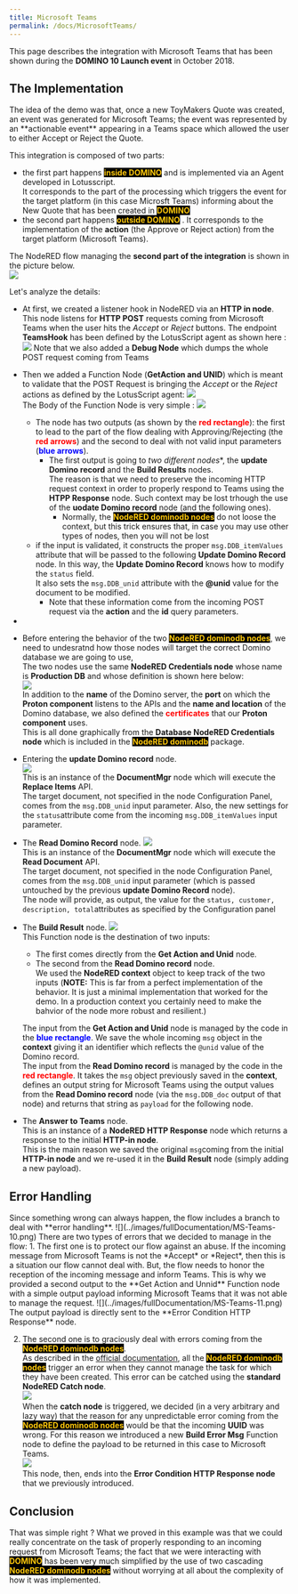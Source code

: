 ```yaml
---
title: Microsoft Teams
permalink: /docs/MicrosoftTeams/
---
```


This page describes the integration with Microsoft Teams that has been shown during the **DOMINO 10 Launch event** in October 2018. 

<h2>The Implementation</h2>
The idea of the demo was that, once a new ToyMakers Quote was created, an event was generated for Microsoft Teams; the event was represented by an **actionable event** appearing in a Teams space which allowed the user to either Accept or Reject the Quote.

This integration is composed of two parts:
- the first part happens <strong style="color: #FEC70B; background-color: black">inside DOMINO</strong> and is implemented via an Agent developed in Lotusscript.  
It corresponds to the part of the processing which triggers the event for the target platform (in this case Microsft Teams) informing about the New Quote that has been created in <strong style="color: #FEC70B; background-color: black">DOMINO</strong>
- the second part happens <strong style="color: #FEC70B; background-color: black">outside DOMINO</strong> . It corresponds to the implementation of the  **action** (the Approve or Reject action) from the target platform (Microsoft Teams).

The NodeRED flow managing the **second part of the integration** is shown in the picture below.  
![](../images/fullDocumentation/MS-Teams-01.png)

Let's analyze the details:
- At first, we created a listener hook in NodeRED via an **HTTP in node**.  
This node listens for **HTTP POST** requests coming from Microsoft Teams when the user hits the *Accept* or *Reject* buttons. The endpoint **TeamsHook** has been defined by the LotusScript agent as shown here : 
![](../images/fullDocumentation/MS-Teams-03.png)
Note that we also added a **Debug Node** which dumps the whole POST request coming from Teams

- Then we added a Function Node (**GetAction and UNID**) which is meant to validate that the POST Request is bringing the *Accept* or the *Reject* actions as defined by the LotusScript agent:
![](../images/fullDocumentation/MS-Teams-04.png)  
The Body of the Function Node is very simple :
![](../images/fullDocumentation/MS-Teams-05.png)  
    - The node has two outputs (as shown by the <strong style="color:red">red rectangle</strong>): the first to lead to the part of the flow dealing with Approving/Rejecting (the <strong style="color:red">red arrows</strong>) and the second to deal with not valid input parameters (<strong style="color:blue">blue arrows</strong>).
        - The first output is going to *two different nodes**, the **update Domino record** and the **Build Results** nodes. <br> The reason is that we need to preserve the incoming HTTP request context in order to properly respond to Teams using the **HTPP Response** node. Such context may be lost trhough the use of the **uodate Domino record** node (and the following ones).
            - Normally, the <strong style="color: #FEC70B; background-color: black">NodeRED dominodb nodes</strong> do not loose the context, but this trick ensures that, in case you may use other types of nodes, then you will not be lost
    - if the input is validated, it constructs the proper `msg.DDB_itemValues` attribute that will be passed to the following **Update Domino Record** node. In this way, the **Update Domino Record** knows how to modify the `status` field. <br/> It also sets the `msg.DDB_unid` attribute with the **@unid** value for the document to be modified. 
        - Note that these information come from the incoming POST request via the **action** and the **id** query parameters.


- 
- Before entering the behavior of the two <strong style="color: #FEC70B; background-color: black">NodeRED dominodb nodes</strong>, we need to undesratnd how those nodes will target the correct Domino database we are going to use,  
The two nodes use the same **NodeRED Credentials node** whose name is **Production DB** and whose definition is shown here below:  
![](../images/fullDocumentation/MS-Teams-09.png)  
In addition to the **name** of the Domino server, the **port** on which the **Proton component** listens to the APIs and the **name and location** of the Domino database, we also defined the <strong style="color:red">certificates</strong> that our **Proton component** uses.  
This is all done graphically from the **Database NodeRED Credentials node** which is included in the <strong style="color: #FEC70B; background-color: black">NodeRED dominodb</strong> package.


- Entering the **update Domino record** node.  
![](../images/fullDocumentation/MS-Teams-06.png)  
This is an instance of the **DocumentMgr** node which will execute the **Replace Items** API.  
The target document, not specified in the node Configuration Panel, comes from the `msg.DDB_unid` input parameter. Also, the new settings for the `status`attribute come from the incoming `msg.DDB_itemValues` input parameter.

- The **Read Domino Record** node.
![](../images/fullDocumentation/MS-Teams-07.png)  
This is an instance of the **DocumentMgr** node which will execute the **Read Document** API.  
The target document, not specified in the node Configuration Panel, comes from the `msg.DDB_unid` input parameter (which is passed untouched by the previous **update Domino Record** node). <br> The node will provide, as output, the value for the `status, customer, description, total`attributes as specified by the Configuration panel

- The **Build Result** node.
![](../images/fullDocumentation/MS-Teams-08.png)  
This Function node is the destination of two inputs:
    - The first comes directly from the **Get Action and Unid** node. 
    - The second from the **Read Domino record** node. <br />We used the **NodeRED context** object to keep track of the two inputs (**NOTE:** This is far from a perfect implementation of the behavior. It is just a minimal implementation that worked for the demo. In a production context you certainly need to make the bahvior of the node more robust and resilient.)
    
    The input from the **Get Action and Unid** node is managed by the code in the <strong style="color:blue">blue rectangle</strong>. We save the whole incoming `msg` object in the **context** giving it an identifier which reflects the `@unid` value of the Domino record.  
    The input from the **Read Domino record** is managed by the code in the <strong style="color:red">red rectangle</strong>. It takes the `msg` object previously saved in the **context**, defines an output string for Microsoft Teams using the output values from the **Read Domino record** node (via the `msg.DDB_doc` output of that node) and returns that string as `payload` for the following node.

- The **Answer to Teams** node. <br/> This is an instance of a **NodeRED HTTP Response** node which returns a response to the initial **HTTP-in node**. <br/>This is the main reason we saved the original `msg`coming from the initial **HTTP-in node** and we re-used it in the **Build Result** node (simply adding a new payload).

<h2>Error Handling</h2>
Since something wrong can always happen, the flow includes a branch to deal with **error handling**.
![](../images/fullDocumentation/MS-Teams-10.png)  
There are two types of errors that we decided to manage in the flow:
1. The first one is to protect our flow against an abuse.  
If the incoming message from Microsoft Teams is not the *Accept* or *Reject*, then this is a situation our flow cannot deal with.  
But, the flow needs to honor the reception of the incoming message and inform Teams. This is why we provided a second output to the **Get Action and Unnid** Function node with a simple output payload informing Microsoft Teams that it was not able to manage the request.
![](../images/fullDocumentation/MS-Teams-11.png)  
The output payload is directly sent to the **Error Condition HTTP Response** node.

2. The second one is to graciously deal with errors coming from the <strong style="color: #FEC70B; background-color: black">NodeRED dominodb nodes</strong>.  
As described in the [official documentation](https://stefanopog.github.io/node-red-contrib-dominodb-docs/docs/fullDoc-ErrorHandling/), all the  <strong style="color: #FEC70B; background-color: black">NodeRED dominodb nodes</strong> trigger an error when they cannot manage the task for which they have been created. This error can be catched using the **standard NodeRED Catch node**.  
![](../images/fullDocumentation/MS-Teams-12.png)  
When the **catch node** is triggered, we decided (in a very arbitrary and lazy way) that the reason for any unpredictable error coming from the <strong style="color: #FEC70B; background-color: black">NodeRED dominodb nodes</strong> would be that the incoming **UUID** was wrong. For this reason we introduced a new **Build Error Msg** Function node to define the payload to be returned in this case to Microsoft Teams.  
![](../images/fullDocumentation/MS-Teams-13.png)  
This node, then, ends into the **Error Condition HTTP Response node** that we previously introduced. 

<h2>Conclusion</h2>
That was simple right ?  
What we proved in this example was that we could really concentrate on the task of properly responding to an incoming request from Microsoft Teams; the fact that we were interacting with <strong style="color: #FEC70B; background-color: black">DOMINO</strong>  has been very much simplified by the use of two cascading <strong style="color: #FEC70B; background-color: black">NodeRED dominodb nodes</strong> without worrying at all about the complexity of how it was implemented.  


